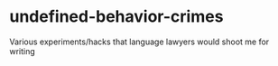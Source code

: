 # undefined-behavior-crimes
Various experiments/hacks that language lawyers would shoot me for writing
